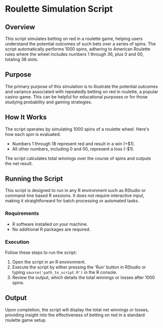 # Roulette Simulation Script

## Overview

This script simulates betting on red in a roulette game, helping users understand the potential outcomes of such bets over a series of spins. The script automatically performs 1000 spins, adhering to American Roulette rules where the wheel includes numbers 1 through 36, plus 0 and 00, totaling 38 slots.

## Purpose

The primary purpose of this simulation is to illustrate the potential outcomes and variance associated with repeatedly betting on red in roulette, a popular casino game. This can be helpful for educational purposes or for those studying probability and gaming strategies.

## How It Works

The script operates by simulating 1000 spins of a roulette wheel. Here's how each spin is evaluated:
- Numbers 1 through 18 represent red and result in a win (+$1).
- All other numbers, including 0 and 00, represent a loss (-$1).

The script calculates total winnings over the course of spins and outputs the net result.

## Running the Script

This script is designed to run in any R environment such as RStudio or command-line based R sessions. It does not require interactive input, making it straightforward for batch processing or automated tasks.

### Requirements

- R software installed on your machine.
- No additional R packages are required.

### Execution

Follow these steps to run the script:
1. Open the script in an R environment.
2. Execute the script by either pressing the 'Run' button in RStudio or typing `source('path_to_script.R')` in the R console.
3. Review the output, which details the total winnings or losses after 1000 spins.

## Output

Upon completion, the script will display the total net winnings or losses, providing insight into the effectiveness of betting on red in a standard roulette game setup.

